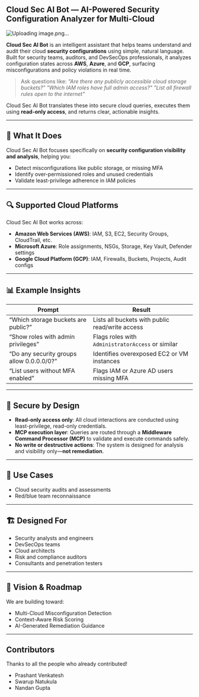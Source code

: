 ## **Cloud Sec AI Bot — AI-Powered Security Configuration Analyzer for Multi-Cloud**

![Uploading image.png…]()



**Cloud Sec AI Bot** is an intelligent assistant that helps teams understand and audit their cloud **security configurations** using simple, natural language. Built for security teams, auditors, and DevSecOps professionals, it analyzes configuration states across **AWS**, **Azure**, and **GCP**, surfacing misconfigurations and policy violations in real time.

> Ask questions like:
> *"Are there any publicly accessible cloud storage buckets?"*
> *"Which IAM roles have full admin access?"*
> *"List all firewall rules open to the internet"*

Cloud Sec AI Bot translates these into secure cloud queries, executes them using **read-only access**, and returns clear, actionable insights.

---

## 🧠 What It Does

Cloud Sec AI Bot focuses specifically on **security configuration visibility and analysis**, helping you:

* Detect misconfigurations like public storage, or missing MFA
* Identify over-permissioned roles and unused credentials
* Validate least-privilege adherence in IAM policies

---

## 🔍 Supported Cloud Platforms

Cloud Sec AI Bot works across:

* **Amazon Web Services (AWS)**: IAM, S3, EC2, Security Groups, CloudTrail, etc.
* **Microsoft Azure**: Role assignments, NSGs, Storage, Key Vault, Defender settings
* **Google Cloud Platform (GCP)**: IAM, Firewalls, Buckets, Projects, Audit configs

---

## 📊 Example Insights

| Prompt                                    | Result                                            |
| ----------------------------------------- | ------------------------------------------------- |
| “Which storage buckets are public?”       | Lists all buckets with public read/write access   |
| “Show roles with admin privileges”        | Flags roles with `AdministratorAccess` or similar |
| “Do any security groups allow 0.0.0.0/0?” | Identifies overexposed EC2 or VM instances        |
| “List users without MFA enabled”          | Flags IAM or Azure AD users missing MFA           |

---

## 🔐 Secure by Design

* **Read-only access only**: All cloud interactions are conducted using least-privilege, read-only credentials.
* **MCP execution layer**: Queries are routed through a **Middleware Command Processor (MCP)** to validate and execute commands safely.
* **No write or destructive actions**: The system is designed for analysis and visibility only—**not remediation**.

---

## 🎯 Use Cases

* Cloud security audits and assessments
* Red/blue team reconnaissance

---

## 🏗️ Designed For

* Security analysts and engineers
* DevSecOps teams
* Cloud architects
* Risk and compliance auditors
* Consultants and penetration testers

---

## 🚀 Vision & Roadmap

We are building toward:

* Multi-Cloud Misconfiguration Detection
* Context-Aware Risk Scoring
* AI-Generated Remediation Guidance


---

## Contributors

Thanks to all the people who already contributed!
* Prashant Venkatesh
* Swarup Natukula
* Nandan Gupta
